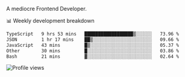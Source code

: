 A mediocre Frontend Developer.

📊 Weekly development breakdown
<!--START_SECTION:waka-->

```txt
TypeScript   9 hrs 53 mins   ██████████████████▒░░░░░░   73.96 %
JSON         1 hr 17 mins    ██▒░░░░░░░░░░░░░░░░░░░░░░   09.66 %
JavaScript   43 mins         █▒░░░░░░░░░░░░░░░░░░░░░░░   05.37 %
Other        30 mins         █░░░░░░░░░░░░░░░░░░░░░░░░   03.86 %
Bash         21 mins         ▓░░░░░░░░░░░░░░░░░░░░░░░░   02.64 %
```

<!--END_SECTION:waka-->

<img src="https://gpvc.arturio.dev/iqbalfasri" alt="Profile views"/>
